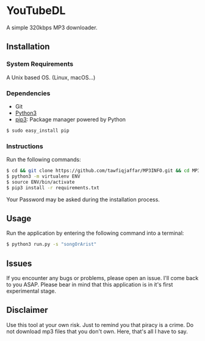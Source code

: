 # YouTubeDL
A simple 320kbps MP3 downloader.

## Installation
### System Requirements

A Unix based OS. (Linux, macOS...)

### Dependencies

* Git
* [Python3]
* [pip3]: Package manager powered by Python
```sh
$ sudo easy_install pip
```

[Python3]: https://www.python.org/download/releases/3.0/
[pip3]: https://pypi.python.org/pypi/pip

### Instructions

Run the following commands:

```sh
$ cd && git clone https://github.com/tawfiqjaffar/MP3INFO.git && cd MP3INFO
$ python3 -m virtualenv ENV
$ source ENV/bin/activate
$ pip3 install -r requirements.txt
```

Your Password may be asked during the installation process.


## Usage

Run the application by entering the following command into a terminal:
```sh
$ python3 run.py -s "songOrArist"
```

## Issues

If you encounter any bugs or problems, please open an issue. I'll come back to you ASAP.
Please bear in mind that this application is in it's first experimental stage.

## Disclaimer

Use this tool at your own risk. Just to remind you that piracy is a crime. Do not download mp3 files that you don't own. Here, that's all I have to say.
